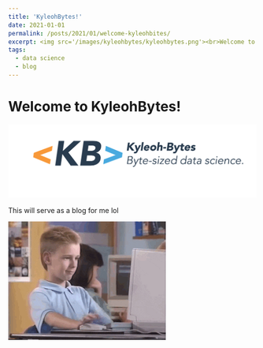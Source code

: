 ```yaml
---
title: 'KyleohBytes!'
date: 2021-01-01
permalink: /posts/2021/01/welcome-kyleohbites/
excerpt: <img src='/images/kyleohbytes/kyleohbytes.png'><br>Welcome to KyleohBytes, a new avenue to explore my thoughts on concepts and mental frameworks for data science. This is where I try to discuss concepts in data science grounded on my own understanding and mental models. I've always loved to learn new things and data science is just the gift that keeps on giving; there are so many things to learn but at the end of the day, I always believe that a solid grasp of fundamental concepts goes a long way. So welcome! Hopefully I'll shed some light on some of these core concepts and maybe have a little bit of fun along the way.
tags:
  - data science
  - blog
---
```


<h1>Welcome to KyleohBytes!</h1>
<img src='/images/kyleohbytes/kyleohbytes.png'>
<p> This will serve as a blog for me lol</p>
<img alt="GIF" class="center-it" src='/images/gifs/giphy.gif'>
